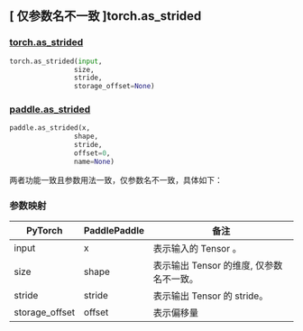 ## [ 仅参数名不一致 ]torch.as_strided
### [torch.as_strided](https://pytorch.org/docs/stable/generated/torch.as_strided.html?highlight=as_strided#torch.as_strided)

```python
torch.as_strided(input,
                size,
                stride,
                storage_offset=None)
```

### [paddle.as_strided](https://www.paddlepaddle.org.cn/documentation/docs/zh/develop/api/paddle/as_strided_cn.html#as-strided)

```python
paddle.as_strided(x,
                shape,
                stride,
                offset=0,
                name=None)
```

两者功能一致且参数用法一致，仅参数名不一致，具体如下：
### 参数映射
| PyTorch       | PaddlePaddle | 备注                                                   |
| ------------- | ------------ | ------------------------------------------------------ |
| input          | x         | 表示输入的 Tensor 。                                     |
| size           | shape            | 表示输出 Tensor 的维度, 仅参数名不一致。               |
| stride           | stride            | 表示输出 Tensor 的 stride。               |
| storage_offset   | offset            | 表示偏移量    |
